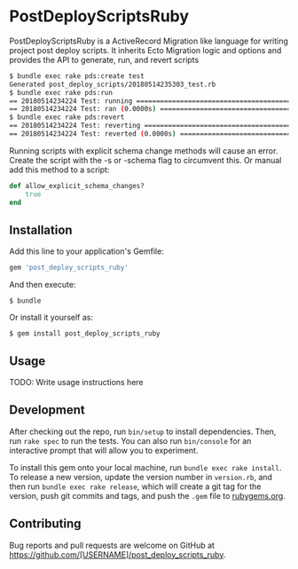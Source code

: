 # PostDeployScriptsRuby

PostDeployScriptsRuby is a ActiveRecord Migration like language for writing project post deploy scripts.  It inherits Ecto Migration logic and options and provides the API to generate, run, and revert  scripts

```bash
$ bundle exec rake pds:create test
Generated post_deploy_scripts/20180514235303_test.rb
$ bundle exec rake pds:run
== 20180514234224 Test: running ===============================================
== 20180514234224 Test: ran (0.0000s) =========================================
$ bundle exec rake pds:revert
== 20180514234224 Test: reverting =============================================
== 20180514234224 Test: reverted (0.0000s) ====================================
```

Running scripts with explicit schema change methods will cause an error.  Create the script with the -s or -schema flag to circumvent this.
Or manual add this method to a script:

```ruby
def allow_explicit_schema_changes?
    true
end
```

## Installation

Add this line to your application's Gemfile:

```ruby
gem 'post_deploy_scripts_ruby'
```

And then execute:

    $ bundle

Or install it yourself as:

    $ gem install post_deploy_scripts_ruby

## Usage

TODO: Write usage instructions here

## Development

After checking out the repo, run `bin/setup` to install dependencies. Then, run `rake spec` to run the tests. You can also run `bin/console` for an interactive prompt that will allow you to experiment.

To install this gem onto your local machine, run `bundle exec rake install`. To release a new version, update the version number in `version.rb`, and then run `bundle exec rake release`, which will create a git tag for the version, push git commits and tags, and push the `.gem` file to [rubygems.org](https://rubygems.org).

## Contributing

Bug reports and pull requests are welcome on GitHub at https://github.com/[USERNAME]/post_deploy_scripts_ruby.
